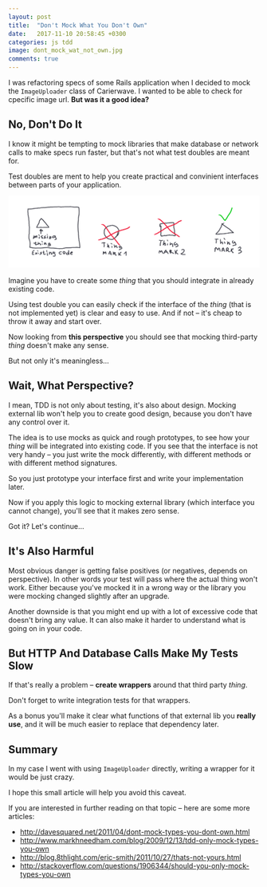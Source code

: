 ```yaml
---
layout: post
title:  "Don't Mock What You Don't Own"
date:   2017-11-10 20:58:45 +0300
categories: js tdd
image: dont_mock_wat_not_own.jpg
comments: true
---
```


I was refactoring specs of some Rails application when I decided to mock the `ImageUploader` class of Carierwave. I wanted to be able to check for cpecific image url. __But was it a good idea?__

## No, Don't Do It

I know it might be tempting to mock libraries that make database or network calls to make specs run faster, but that's not what test doubles are meant for.

Test doubles are ment to help you create practical and convinient interfaces between parts of your application.

![mocking](/assets/images/dont_mock_1.png)

Imagine you have to create some _thing_ that you should integrate in already existing code.

Using test double you can easily check if the interface of the _thing_ (that is not implemented yet) is clear and easy to use. And if not – it's cheap to throw it away and start over.

Now looking from __this perspective__ you should see that mocking third-party _thing_ doesn't make any sense.

But not only it's meaningless…

## Wait, What Perspective?

I mean, TDD is not only about testing, it's also about design. Mocking external lib won't help you to create good design, because you don't have any control over it.

The idea is to use mocks as quick and rough prototypes, to see how your _thing_ will be integrated into existing code. If you see that the interface is not very handy – you just write the mock differently, with different methods or with different method signatures.

So you just prototype your interface first and write your implementation later.

Now if you apply this logic to mocking external library (which interface you cannot change), you'll see that it makes zero sense.

Got it? Let's continue…

## It's Also Harmful

Most obvious danger is getting false positives (or negatives, depends on perspective). In other words your test will pass where the actual thing won't work. Either because you've mocked it in a wrong way or the library you were mocking changed slightly after an upgrade.

Another downside is that you might end up with a lot of excessive code that doesn't bring any value. It can also make it harder to understand what is going on in your code.

## But HTTP And Database Calls Make My Tests Slow

If that's really a problem – __create wrappers__ around that third party _thing_.

Don't forget to write integration tests for that wrappers.

As a bonus you'll make it clear what functions of that external lib you __really use__, and it will be much easier to replace that dependency later.

## Summary

In my case I went with using `ImageUploader` directly, writing a wrapper for it would be just crazy.

I hope this small article will help you avoid this caveat.

If you are interested in further reading on that topic – here are some more articles:

- http://davesquared.net/2011/04/dont-mock-types-you-dont-own.html
- http://www.markhneedham.com/blog/2009/12/13/tdd-only-mock-types-you-own
- http://blog.8thlight.com/eric-smith/2011/10/27/thats-not-yours.html
- http://stackoverflow.com/questions/1906344/should-you-only-mock-types-you-own
